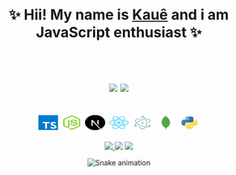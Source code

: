 <h1 align="center">✨ Hii! My name is <a href="https://www.github.com/kauefraga">Kauê</a> and i am JavaScript enthusiast ✨<h1>

<div align="center"><br/>
  <img 
    height="150em"
    src="https://github-readme-stats.vercel.app/api?username=kauefraga&show_icons=true&theme=tokyonight&include_all_commits=true&count_private=true"
  />
  <img
    height="150em"
    src="https://github-readme-stats.vercel.app/api/top-langs/?username=kauefraga&layout=compact&langs_count=7&theme=tokyonight"
  />
</div>
  
<div align="center" style="display: inline_block"><br/>
  <img align="center" alt="kaue-ts" height="30" width="40" src="https://raw.githubusercontent.com/devicons/devicon/master/icons/typescript/typescript-plain.svg">
  <img align="center" alt="kaue-nodejs" height="30" width="40" src="https://raw.githubusercontent.com/devicons/devicon/master/icons/nodejs/nodejs-plain.svg">
  <img align="center" alt="kaue-nextjs" height="30" width="40" src="https://raw.githubusercontent.com/devicons/devicon/master/icons/nextjs/nextjs-original.svg">
  <img align="center" alt="kaue-react-native" height="30" width="40" src="https://raw.githubusercontent.com/devicons/devicon/master/icons/react/react-original.svg">
  <img align="center" alt="kaue-electron" height="30" width="40" src="https://raw.githubusercontent.com/devicons/devicon/master/icons/electron/electron-original.svg">
  <img align="center" alt="kaue-mongodb" height="30" width="40" src="https://raw.githubusercontent.com/devicons/devicon/master/icons/mongodb/mongodb-plain.svg">
  <img align="center" alt="kaue-python" height="30" width="40" src="https://raw.githubusercontent.com/devicons/devicon/master/icons/python/python-original.svg">
</div>

###

<div align="center"> 
 <a href="https://discord.gg/wDYcJMbzhp" target="_blank"><img src="https://img.shields.io/badge/Discord-7289DA?style=for-the-badge&logo=discord&logoColor=white" target="_blank"</a> 
  <a href="https://www.linkedin.com/in/kauê-fraga-rodrigues-3430a8215/" target="_blank"><img src="https://img.shields.io/badge/LinkedIn-0077B5?style=for-the-badge&logo=linkedin&logoColor=white" target="_blank"></a>
  <a href="mailto:kauefragarodrigues456@gmail.com"><img src="https://img.shields.io/badge/-Gmail-%23333?style=for-the-badge&logo=gmail&logoColor=blue" target="_blank"></a>

  ![Snake animation](https://github.com/kauefraga/kauefraga/blob/output/github-contribution-grid-snake.svg)
 
</div>
